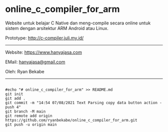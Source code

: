 # online_c_compiler_for_arm

Website untuk belajar C Native dan meng-compile secara online untuk sistem dengan arsitektur ARM Android atau Linux.

Prototype: http://c-compiler.juli.my.id/

___
Website: https://www.hanyajasa.com

EMail: hanyajasa@gmail.com

Oleh: Ryan Bekabe
___

```git

#echo "# online_c_compiler_for_arm" >> README.md
git init
git add .
git commit -m "14:54 07/08/2021 Text Parsing copy data button action - push 4"
git branch -M main
git remote add origin https://github.com/ryanbekabe/online_c_compiler_for_arm.git
git push -u origin main
```
